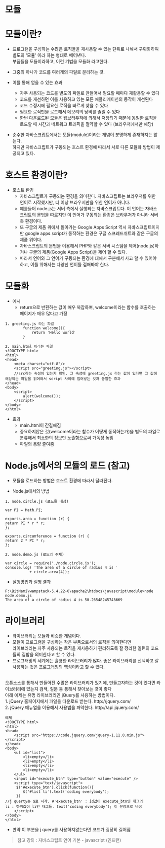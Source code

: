 모듈
=====
# 모듈이란?
* 프로그램을 구성하는 수많은 로직들을 재사용할 수 있는 단위로 나눠서 구획화하여 별도의 '모듈' 이라 하는 형태로 떼어낸다.  
부품들을 모듈이라하고, 이런 기법을 모듈화 라고한다.

* 그중의 하나가 코드를 여러개의 파일로 분리하는 것.

* 이를 통해 얻을 수 있는 효과
  * 자주 사용되는 코드를 별도의 파일로 만들어서 필요할 때마다 재활용할 수 있다
  * 코드를 개선하면 이를 사용하고 있는 모든 애플리케이션의 동작이 개선된다
  * 코드 수정시에 필요한 로직을 빠르게 찿을 수 있다
  * 필요한 로직만을 로드해서 메모리의 낭비를 줄일 수 있다
  * 한번 다운로드된 모듈은 웹브라우저에 의해서 저장되기 때문에 동일한 로직을 로드할 때 시간과 네트워크 트래픽을 절약할 수 있다 (브라우저에서만 해당)

* 순수한 자바스크립트에서는 모듈(module)이라는 개념이 분명하게 존재하지는 않는다.   
하지만 자바스크립트가 구동되는 호스트 환경에 따라서 서로 다른 모듈화 방법이 제공되고 있다. 

# 호스트 환경이란?

* 호스트 환경   
  * 자바스크립트가 구동되는 환경을 의미한다. 자바스크립트는 브라우저를 위한 언어로 시작했지만, 더 이상 브라우저만을 위한 언어가 아니다.   
  * 예를들어 node.js는 서버 측에서 실행되는 자바스크립트다. 이 언어는 자바스크립트의 문법을 따르지만 이 언어가 구동되는 환경은 브라우저가 아니라 서버측 환경이다.   
  * 또 구글의 제품 위에서 돌아가는 Google Apps Script 역시 자바스크립트이지만 google apps script가 동작하는 환경은 구글 스프레드쉬트와 같은 구글의 제품 위이다.   
  * 자바스크립트의 문법을 이용해서 PHP와 같은 서버 시스템을 제어(node.js)하거나 구글의 제품(Google Apps Script)을 제어 할 수 있다.   
  * 따라서 언어와 그 언어가 구동되는 환경에 대해서 구분해서 사고 할 수 있어야 하고, 이를 위해서는 다양한 언어를 접해봐야 한다.

# 모듈화
* 예시
  * return으로 반환하는 값이 매우 복잡하며, welcome이라는 함수를 호출하는 페이지가 매우 많다고 가정
```
1. greeting.js 라는 파일
        function welcome(){
            return 'Hello world'
        }

2. main.html 이라는 파일
<!DOCTYPE html>
<html>
<head>
    <meta charset="utf-8"/>
    <script src="greeting.js"></script>
    //src라는 속성이 있는지 확인. 그 속성에 greeting.js 라는 값이 있다면 그 값에 해당되는 파일을 읽어와서 script 사이에 집어넣는 것과 동일한 효과 
</head>
<body>
    <script>
        alert(welcome());
    </script>
</body>
</html>
```
* 효과
  * main.html이 간결해짐
  * 중요하지않은 것(welcome이라는 함수가 어떻게 동작하는가)을 별도의 파일로 분류해서 최소한의 정보만 노출함으로써 가독성 높임
  * 파일의 용량 줄여줌

# Node.js에서의 모듈의 로드 (참고)

* 모듈을 로드하는 방법은 호스트 환경에 따라서 달라진다.

* Node.js에서의 방법
```
1. node.circle.js (로드될 대상)

var PI = Math.PI;
  
exports.area = function (r) {
return PI * r * r;
};
  
exports.circumference = function (r) {
return 2 * PI * r;
};
```
```
2. node.demo.js (로드의 주체)

var circle = require('./node.circle.js');
console.log( 'The area of a circle of radius 4 is '
           + circle.area(4));
```
* 실행방법과 실행 결과
```
F:\BitNami\wampstack-5.4.22-0\apache2\htdocs\javascript\module>node node.demo.js
The area of a circle of radius 4 is 50.26548245743669
```
# 라이브러리
* 라이브러리는 모듈과 비슷한 개념이다.
* 모듈이 프로그램을 구성하는 작은 부품으로서의 로직을 의미한다면   
라이브러리는 자주 사용되는 로직을 재사용하기 편리하도록 잘 정리한 일련의 코드들의 집합을 의미한다고 할 수 있다.
* 프로그래밍의 세계에는 휼룡한 라이브러리가 많다. 좋은 라이브러리를 선택하고 잘 사용하는 것은 프로그래밍의 핵심이라고 할 수 있다.
<br />
오픈소스를 통해서 만들어진 수많은 라이브러리가 있기에, 만들고자하는 것이 있다면   
라이브러리에 있는지 검색, 질문 등 통해서 찾아보는 것이 좋다

<br />
아래 예제는 유명 라이브러리인 jQuery를 사용하는 방법이다.   
<br />
1. jQuery 홈페이지에서 파일을 다운로드 받는다. 
http://jquery.com/
<br />
2. jQuery 메뉴얼을 이용해서 사용법을 파악한다.
http://api.jquery.com/

```
예제
<!DOCTYPE html>
<html>
<head>
    <script src="https://code.jquery.com/jquery-1.11.0.min.js"></script>
</head>
<body>
    <ul id="list">
        <li>empty</li>
        <li>empty</li>
        <li>empty</li>
        <li>empty</li>
    </ul>
    <input id="execute_btn" type="button" value="execute" />
    <script type="text/javascript">
     $('#execute_btn').click(function(){
        $('#list li').text('coding everybody');
     })
//j querty는 $로 시작. #'execute_btn' : id값이 execute_btn인 태그의 
li : 하위값이 li인 태그들. text('coding everybody'); 이 문장으로 바꿈
    </script>
</body>
</html>
```
* 만약 이 부분을 j query를 사용하지않는다면 코드가 굉장히 길어짐

> 참고 강의 : 자바스크립트 언어 기본 - javascript (인프런)
